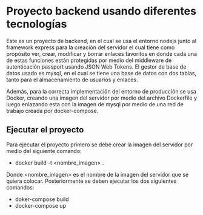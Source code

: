 # Proyecto backend usando diferentes tecnologías
Este es un proyecto de backend, en el cual se usa el entorno nodejs junto al framework express para la creación del servidor el cual tiene como propósito ver, crear, modificar y borrar enlaces favoritos en donde cada una de estas funciones están protegidas por medio del middleware de autenticación passport usando JSON Web Tokens.
El gestor de base de datos usado es mysql, en el cual se tiene una base de datos con dos tablas, tanto para el almacenamiento de usuarios y enlaces.

Además, para la correcta implementación del entorno de producción se usa Docker, creando una imagen del servidor por medio del archivo Dockerfile y luego enlazando esta con la imagen de mysql por medio de una red de trabajo creada por docker-compose.

## Ejecutar el proyecto
Para ejecutar el proyecto primero se debe crear la imagen del servidor por medio del siguiente comando:
- docker build -t <nombre_imagen> .

Donde <nombre_imagen> es el nombre de la imagen del servidor que se quiera colocar.
Posteriormente se deben ejecutar los dos siguientes comandos:
- doker-compose build
- docker-compose up
